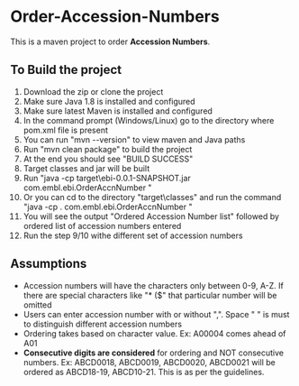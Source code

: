 # Order-Accession-Numbers
This is a maven project to order **Accession Numbers**. 

## To Build the project
1. Download the zip or clone the project  
2. Make sure Java 1.8 is installed and configured  
3. Make sure latest Maven is installed and configured  
4. In the command prompt (Windows/Linux) go to the directory where pom.xml file is present  
5. You can run "mvn --version" to view maven and Java paths  
6. Run "mvn clean package" to build the project  
7. At the end you should see "BUILD SUCCESS"  
8. Target classes and jar will be built  
9. Run "java -cp target\ebi-0.0.1-SNAPSHOT.jar com.embl.ebi.OrderAccnNumber <list of Accession numbers>"  
10. Or you can cd to the directory "target\classes" and run the command "java -cp . com.embl.ebi.OrderAccnNumber <list of accession numbers>"  
11. You will see the output "Ordered Accession Number list" followed by ordered list of accession numbers entered  
12. Run the step 9/10 withe different set of accession numbers  


## Assumptions
* Accession numbers will have the characters only between 0-9, A-Z. If there are special characters like "* ($" that particular number will be omitted  
* Users can enter accession number with or without ",". Space " " is must to distinguish different accession numbers
* Ordering takes based on character value. Ex: A00004 comes ahead of A01
* **Consecutive digits are considered** for ordering and NOT consecutive numbers. Ex: ABCD0018, ABCD0019, ABCD0020, ABCD0021 will be ordered as ABCD18-19, ABCD10-21. This is as per the guidelines.

